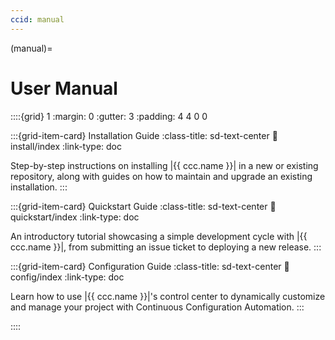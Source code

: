 ```yaml
---
ccid: manual
---
```


(manual)=
# User Manual

::::{grid} 1
:margin: 0
:gutter: 3
:padding: 4 4 0 0


:::{grid-item-card} Installation Guide
:class-title: sd-text-center
:link: install/index
:link-type: doc

Step-by-step instructions on installing |{{ ccc.name }}| in a new or existing repository,
along with guides on how to maintain and upgrade an existing installation.
:::


:::{grid-item-card} Quickstart Guide
:class-title: sd-text-center
:link: quickstart/index
:link-type: doc

An introductory tutorial showcasing a
simple development cycle with |{{ ccc.name }}|,
from submitting an issue ticket to deploying a new release.
:::


:::{grid-item-card} Configuration Guide
:class-title: sd-text-center
:link: config/index
:link-type: doc

Learn how to use |{{ ccc.name }}|'s control center
to dynamically customize and manage your project with
Continuous Configuration Automation.
:::


<!--

:::{grid-item-card} Repository
:link: repo/index
:link-type: doc
:class-title: sd-text-center

Introduction to your Git/Github repository,
its directory structure, contents, and settings,
along with guides on how to customize and manage it.
:::


:::{grid-item-card} Issue Tracking System
:link: its/index
:link-type: doc
:class-title: sd-text-center


:::



:::{grid-item-card} Branch Types
:link: branches
:link-type: branches
:class-title: sd-text-center

A detailed overview of the different branch types created, managed, and used by |{{ccc.name}}|.
:::

:::{grid-item-card} Commit Types
:link: commits
:link-type: commits
:class-title: sd-text-center

A detailed overview of the different commit types created, managed, and used by |{{ccc.name}}|.
:::

:::{grid-item-card} Label Types
:link: labels
:link-type: labels
:class-title: sd-text-center

A detailed overview of the different label types created, managed, and used by |{{ccc.name}}|.
:::

:::{grid-item-card} Workflows
:link: workflows/index
:link-type: doc
:class-title: sd-text-center

An extensive summary of the continuous integration, deployment, and testing (CI/CD/CT) workflows
implemented by |{{ccc.name}}|, and how they are used to fully automate
the entire software development process of your project.
:::



:::{grid-item-card} Fundamentals
:class-title: sd-text-center
:link: fundamentals/index
:link-type: doc

Detailed explanation of fundamental concepts and features in |{{ ccc.name }}|,
to help you understand and and utilize the full potential of your project's
development environment and workflows.
:::




:::{grid-item-card} Usage
:class-title: sd-text-center
:link: usage/index
:link-type: doc

An in-depth guide on how to use |{{ ccc.name}}|'s various features and functionalities
in your software development process.
:::

:::{grid-item-card} Technical
:class-title: sd-text-center
:link: technical/index
:link-type: doc

Technical details on |{{ ccc.name }}|'s architecture, implementation, and infrastructure,
along with instructions on how to update, extend, and customize it.
:::






:::{grid-item-card} Development Cycle
:class-title: sd-text-center
:link: dev/index
:link-type: doc

A step-by-step guide to various cycles of your software development process with |{{ ccc.name }}|.
:::

:::{grid-item-card} Package
:class-title: sd-text-center
:link: package/index
:link-type: doc

Instructions on developing your Python package with |{{ ccc.name }}|.
:::

:::{grid-item-card} Test Suite
:class-title: sd-text-center
:link: tests/index
:link-type: doc

Instructions on developing the test suite of your package with |{{ ccc.name }}|.
:::

:::{grid-item-card} Website
:class-title: sd-text-center
:link: website/index
:link-type: doc

Instructions on developing the documentation website of your project with |{{ ccc.name }}|.
:::

:::{grid-item-card} Infrastructure
:class-title: sd-text-center
:link: infrastructure/index
:link-type: doc
:margin: 3 3 auto auto


This technical guide provides detailed information on the implementation details
and other technical aspects of |{{ ccc.name }}|.
It is more geared towards developers who are interested in contributing to |{{ ccc.name }}|,
or auditing the source code for security and other purposes.

A comprehensive overview of |{{ ccc.name }}|'s architecture,
implementation, and infrastructure.
:::

-->

::::
